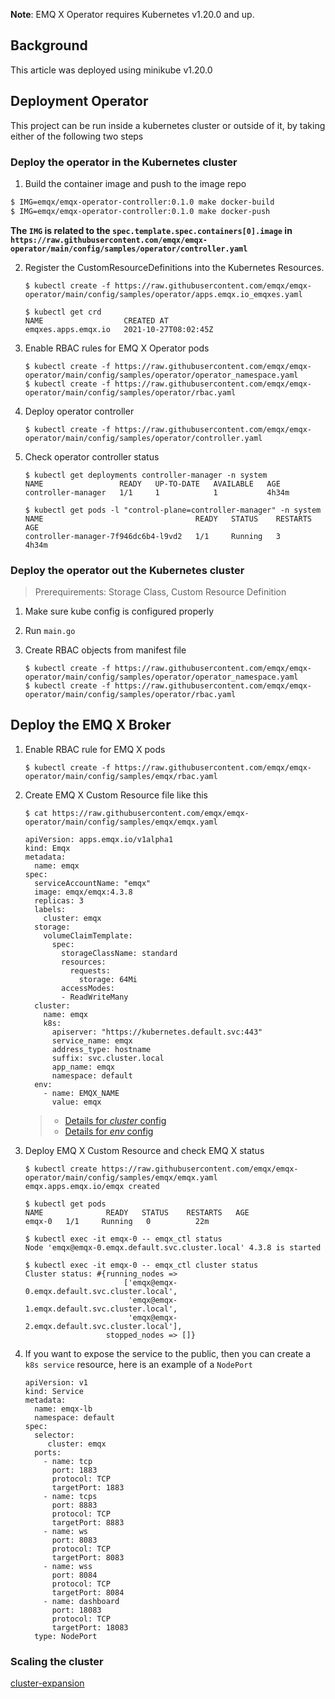 **Note**: EMQ X Operator requires Kubernetes v1.20.0 and up.

## Background

This article was deployed using minikube v1.20.0

## Deployment Operator

This project can be run inside a kubernetes cluster or outside of it, by taking either of the following two steps

### Deploy the operator in the Kubernetes cluster

1. Build the container image and push to the image repo

  ```bash
  $ IMG=emqx/emqx-operator-controller:0.1.0 make docker-build
  $ IMG=emqx/emqx-operator-controller:0.1.0 make docker-push
  ```

  **The `IMG` is related to the `spec.template.spec.containers[0].image` in `https://raw.githubusercontent.com/emqx/emqx-operator/main/config/samples/operator/controller.yaml`**

2. Register the CustomResourceDefinitions into the Kubernetes Resources.

   ```shell
   $ kubectl create -f https://raw.githubusercontent.com/emqx/emqx-operator/main/config/samples/operator/apps.emqx.io_emqxes.yaml

   $ kubectl get crd
   NAME                  CREATED AT
   emqxes.apps.emqx.io   2021-10-27T08:02:45Z
   ```


3. Enable RBAC rules for EMQ X Operator pods

   ```shell
   $ kubectl create -f https://raw.githubusercontent.com/emqx/emqx-operator/main/config/samples/operator/operator_namespace.yaml
   $ kubectl create -f https://raw.githubusercontent.com/emqx/emqx-operator/main/config/samples/operator/rbac.yaml
   ```

4. Deploy operator controller

   ```shell
   $ kubectl create -f https://raw.githubusercontent.com/emqx/emqx-operator/main/config/samples/operator/controller.yaml
   ```

5. Check operator controller status

   ```shell
   $ kubectl get deployments controller-manager -n system
   NAME                 READY   UP-TO-DATE   AVAILABLE   AGE
   controller-manager   1/1     1            1           4h34m

   $ kubectl get pods -l "control-plane=controller-manager" -n system
   NAME                                  READY   STATUS    RESTARTS   AGE
   controller-manager-7f946dc6b4-l9vd2   1/1     Running   3          4h34m
   ```

### Deploy the operator out the Kubernetes cluster

> Prerequirements: Storage Class, Custom Resource Definition

1. Make sure kube config is configured properly

2. Run `main.go`

3. Create RBAC objects from manifest file

   ```shell
   $ kubectl create -f https://raw.githubusercontent.com/emqx/emqx-operator/main/config/samples/operator/operator_namespace.yaml
   $ kubectl create -f https://raw.githubusercontent.com/emqx/emqx-operator/main/config/samples/operator/rbac.yaml
   ```

## Deploy the EMQ X Broker

1. Enable RBAC rule for EMQ X pods

   ```shell
   $ kubectl create -f https://raw.githubusercontent.com/emqx/emqx-operator/main/config/samples/emqx/rbac.yaml
   ```

2. Create EMQ X Custom Resource file like this

   ```shell
   $ cat https://raw.githubusercontent.com/emqx/emqx-operator/main/config/samples/emqx/emqx.yaml

   apiVersion: apps.emqx.io/v1alpha1
   kind: Emqx
   metadata:
     name: emqx
   spec:
     serviceAccountName: "emqx"
     image: emqx/emqx:4.3.8
     replicas: 3
     labels:
       cluster: emqx
     storage:
       volumeClaimTemplate:
         spec:
           storageClassName: standard
           resources:
             requests:
               storage: 64Mi
           accessModes:
           - ReadWriteMany
     cluster:
       name: emqx
       k8s:
         apiserver: "https://kubernetes.default.svc:443"
         service_name: emqx
         address_type: hostname
         suffix: svc.cluster.local
         app_name: emqx
         namespace: default
     env:
       - name: EMQX_NAME
         value: emqx
   ```

   > * [Details for *cluster* config](https://docs.emqx.io/en/broker/v4.3/configuration/configuration.html)
   > * [Details for *env* config](https://docs.emqx.io/en/broker/v4.3/configuration/configuration.html)

3. Deploy EMQ X Custom Resource and check EMQ X status

   ```shell
   $ kubectl create https://raw.githubusercontent.com/emqx/emqx-operator/main/config/samples/emqx/emqx.yaml
   emqx.apps.emqx.io/emqx created

   $ kubectl get pods
   NAME              READY   STATUS    RESTARTS   AGE
   emqx-0   1/1     Running   0          22m

   $ kubectl exec -it emqx-0 -- emqx_ctl status
   Node 'emqx@emqx-0.emqx.default.svc.cluster.local' 4.3.8 is started

   $ kubectl exec -it emqx-0 -- emqx_ctl cluster status
   Cluster status: #{running_nodes =>
                         ['emqx@emqx-0.emqx.default.svc.cluster.local',
                          'emqx@emqx-1.emqx.default.svc.cluster.local',
                          'emqx@emqx-2.emqx.default.svc.cluster.local'],
                     stopped_nodes => []}
   ```

4. If you want to expose the service to the public, then you can create a `k8s service` resource, here is an example of a `NodePort`

   ```shell
   apiVersion: v1
   kind: Service
   metadata:
     name: emqx-lb
     namespace: default
   spec:
     selector:
        cluster: emqx
     ports:
       - name: tcp
         port: 1883
         protocol: TCP
         targetPort: 1883
       - name: tcps
         port: 8883
         protocol: TCP
         targetPort: 8883
       - name: ws
         port: 8083
         protocol: TCP
         targetPort: 8083
       - name: wss
         port: 8084
         protocol: TCP
         targetPort: 8084
       - name: dashboard
         port: 18083
         protocol: TCP
         targetPort: 18083
     type: NodePort
   ```

### Scaling the cluster

[cluster-expansion](../cluster-expansion.md)
